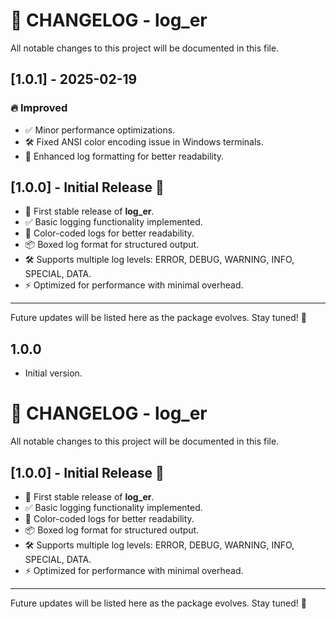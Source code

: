 # 📌 CHANGELOG - log_er

All notable changes to this project will be documented in this file.

## [1.0.1] - 2025-02-19
### 🔥 Improved
- ✅ Minor performance optimizations.
- 🛠️ Fixed ANSI color encoding issue in Windows terminals.
- 🚀 Enhanced log formatting for better readability.

## [1.0.0] - Initial Release 🚀
- 🎉 First stable release of **log_er**.
- ✅ Basic logging functionality implemented.
- 🎨 Color-coded logs for better readability.
- 📦 Boxed log format for structured output.
- 🛠️ Supports multiple log levels: ERROR, DEBUG, WARNING, INFO, SPECIAL, DATA.
- ⚡ Optimized for performance with minimal overhead.

---

Future updates will be listed here as the package evolves. Stay tuned! 🚀


## 1.0.0

- Initial version.

# 📌 CHANGELOG - log_er

All notable changes to this project will be documented in this file.

## [1.0.0] - Initial Release 🚀
- 🎉 First stable release of **log_er**.
- ✅ Basic logging functionality implemented.
- 🎨 Color-coded logs for better readability.
- 📦 Boxed log format for structured output.
- 🛠️ Supports multiple log levels: ERROR, DEBUG, WARNING, INFO, SPECIAL, DATA.
- ⚡ Optimized for performance with minimal overhead.

---

Future updates will be listed here as the package evolves. Stay tuned! 🚀


